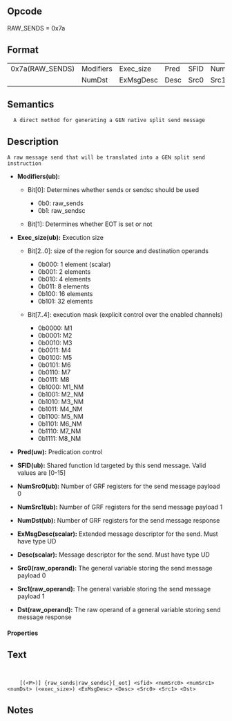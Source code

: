  

## Opcode

  RAW_SENDS = 0x7a

## Format

| | | | | | | |
| --- | --- | --- | --- | --- | --- | --- |
| 0x7a(RAW_SENDS) | Modifiers | Exec_size | Pred | SFID | NumSrc0 | NumSrc1 |
|                 | NumDst    | ExMsgDesc | Desc | Src0 | Src1    | Dst     |


## Semantics




      A direct method for generating a GEN native split send message

## Description



    A raw message send that will be translated into a GEN split send instruction

- **Modifiers(ub):** 
 
  - Bit[0]: Determines whether sends or sendsc should be used
 
    - 0b0:  raw_sends 
    - 0b1:  raw_sendsc 
  - Bit[1]: Determines whether EOT is set or not

- **Exec_size(ub):** Execution size
 
  - Bit[2..0]: size of the region for source and destination operands
 
    - 0b000:  1 element (scalar) 
    - 0b001:  2 elements 
    - 0b010:  4 elements 
    - 0b011:  8 elements 
    - 0b100:  16 elements 
    - 0b101:  32 elements 
  - Bit[7..4]: execution mask (explicit control over the enabled channels)
 
    - 0b0000:  M1 
    - 0b0001:  M2 
    - 0b0010:  M3 
    - 0b0011:  M4 
    - 0b0100:  M5 
    - 0b0101:  M6 
    - 0b0110:  M7 
    - 0b0111:  M8 
    - 0b1000:  M1_NM 
    - 0b1001:  M2_NM 
    - 0b1010:  M3_NM 
    - 0b1011:  M4_NM 
    - 0b1100:  M5_NM 
    - 0b1101:  M6_NM 
    - 0b1110:  M7_NM 
    - 0b1111:  M8_NM
- **Pred(uw):** Predication control

- **SFID(ub):** Shared function Id targeted by this send message. Valid values are  [0-15]

- **NumSrc0(ub):** Number of GRF registers for the send message payload 0

- **NumSrc1(ub):** Number of GRF registers for the send message payload 1

- **NumDst(ub):** Number of GRF registers for the send message response

- **ExMsgDesc(scalar):** Extended message descriptor for the send. Must have type UD

- **Desc(scalar):** Message descriptor for the send. Must have type UD

- **Src0(raw_operand):** The general variable storing the send  message payload 0

- **Src1(raw_operand):** The general variable storing the send message payload 1

- **Dst(raw_operand):** The raw operand of a general variable storing send message response

#### Properties


## Text
```
    

	[(<P>)] {raw_sends|raw_sendsc}[_eot] <sfid> <numSrc0> <numSrc1> <numDst> (<exec_size>) <ExMsgDesc> <Desc> <Src0> <Src1> <Dst>
```



## Notes


